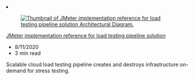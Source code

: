 <!-- This file is automatically generated by build/architectures/build_index.py. Any updates will be lost. -->

<!-- markdownlint-disable MD033 -->

<li class="grid-item item-column" data-categories="DevOps ">
<article class="card">
    <div class="card-header has-margin-bottom-none" aria-hidden="true">
        <figure class="image diagram has-height-175 has-overflow-hidden level">
            <a href="/azure/architecture/example-scenario/banking/jmeter-load-testing-pipeline-implementation-reference"><img src="/azure/architecture/browse/thumbs/jmeter-load-testing-pipeline-implementation-reference.png" class="diagram" alt="Thumbnail of JMeter implementation reference for load testing pipeline solution Architectural Diagram." data-linktype="relative-path"></a>
        </figure>
    </div>
    <div class="card-content">
        <a class="card-content-title has-margin-top-none" href="/azure/architecture/example-scenario/banking/jmeter-load-testing-pipeline-implementation-reference">
            <p>JMeter implementation reference for load testing pipeline solution</p>
        </a>
        <ul class="card-content-metadata">
            <li>8/11/2020</li>
            <li>3 min read</li>
        </ul>
        <p class="card-content-description">Scalable cloud load testing pipeline creates and destroys infrastructure on-demand for stress testing.</p>
        <div class="bottom-to-top-fade is-hidden-mobile"></div>
    </div>
</article>
</li>
